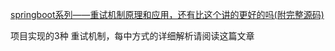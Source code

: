 
<a href="http://bittechblog.com/article/springboot-retry" target="_blank">springboot系列——重试机制原理和应用，还有比这个讲的更好的吗(附完整源码)</a>

项目实现的3种 重试机制，每中方式的详细解析请阅读这篇文章

